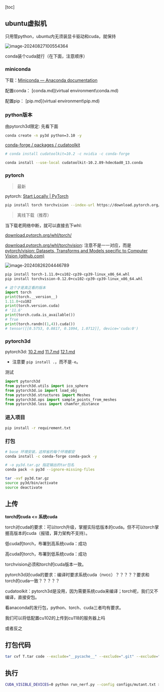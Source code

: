 [toc]

## ubuntu虚拟机

只用管python，ubuntu内无须装显卡驱动和cuda，就保持

![image-20240827100554364](https://cdn.jsdelivr.net/gh/sword4869/pic1@main/images/202408271005431.png)

conda装个cuda就行（在下面，注意顺序）

### miniconda

下载：[Miniconda — Anaconda documentation](https://docs.anaconda.com/miniconda/)

配置conda： [conda.md](virtual environment\conda.md) 

配置pip： [pip.md](virtual environment\pip.md) 



### python版本

由pytorch3d限定: 先看下面

```bash
conda create -n py3d python=3.10 -y
```

[conda-forge / packages / cudatoolkit](https://anaconda.org/conda-forge/cudatoolkit/files)

```bash
# conda install cudatoolkit=10.2 -c nvidia -c conda-forge

conda install --use-local cudatoolkit-10.2.89-hdec6ad0_13.conda
```

### pytorch

> 最新

pytorch: [Start Locally | PyTorch](https://pytorch.org/get-started/locally/)

```bash
pip install torch torchvision --index-url https://download.pytorch.org/whl/cu117
```



> 离线下载（推荐）

当下载老网络中断，就可以直接去下whl: 

[download.pytorch.org/whl/torch/](https://download.pytorch.org/whl/torch/)

[download.pytorch.org/whl/torchvision](https://download.pytorch.org/whl/torchvision): 注意不是一一对应，而是[pytorch/vision: Datasets, Transforms and Models specific to Computer Vision (github.com)](https://github.com/pytorch/vision#installation)

![image-20240826204446789](https://cdn.jsdelivr.net/gh/sword4869/pic1@main/images/202408262044841.png)

```bash
pip install torch-1.11.0+cu102-cp39-cp39-linux_x86_64.whl
pip install torchvision-0.12.0+cu102-cp39-cp39-linux_x86_64.whl
```
```python
# 这个才是真正看的版本
import torch
print(torch.__version__)
1.11.0+cu102
print(torch.version.cuda)
# '11.6'
print(torch.cuda.is_available())
# True
print(torch.randn((1,4)).cuda())
# tensor([[0.5753, 0.0817, 0.1094, 1.0712]], device='cuda:0')
```

### pytorch3d

pytorch3d:  [10.2.md](..\..\pytorch3d\安装\10.2.md)  [11.7.md](..\..\pytorch3d\安装\11.7.md)  [12.1.md](..\..\pytorch3d\安装\12.1.md)

- 注意要 `pip install .`，而不是`-e`。

测试

```python
import pytorch3d
from pytorch3d.utils import ico_sphere
from pytorch3d.io import load_obj
from pytorch3d.structures import Meshes
from pytorch3d.ops import sample_points_from_meshes
from pytorch3d.loss import chamfer_distance
```

### 进入项目

```bash
pip install -r requirement.txt
```

### 打包

```bash
# base 环境安装，这样省的每个环境都安
conda install -c conda-forge conda-pack -y

# -o py3d.tar.gz 指定输出的tar包名
conda pack -n py3d --ignore-missing-files

tar -xvf py3d.tar.gz
source py3d/bin/activate
source deactivate
```

## 上传

**torch的cuda <= 系统cuda**

torch对cuda的要求：可以torch升级，掌握实际低版本的cuda。但不可以torch掌握高版本的cuda（报错，算力架构不支持）。

低cuda的torch，布署到高系统cuda：成功

高cuda的torch，布署到低系统cuda：成功



torchvision必须和torch的cuda版本一致。



pytorch3d对cuda的要求：编译时要求系统cuda（nvcc）？？？？？要求和torch的cuda一致？？？？？

cudatoolkit：pytorch3d是没用，因为需要系统cuda来编译；torch呢，我们又不编译，直接安包。

看anaconda的发行包，python、torch、cuda三者均有要求。



我们可以将低配置cu102的上传到cu118的服务器上吗

或者反之

## 打包代码

```bash
tar cvf T.tar code --exclude="__pycache__" --exclude=".git" --exclude=".idea" --exclude=".vscode"
```



## 执行

```bash
CUDA_VISIBLE_DEVICES=0 python run_nerf.py --config configs/mutant.txt > c.txt &
```


